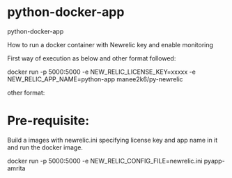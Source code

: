 # python-docker-app
python-docker-app

How to run a docker container with Newrelic key and enable monitoring

First way of execution as below and other format followed:

docker run -p 5000:5000 -e NEW_RELIC_LICENSE_KEY=xxxxx -e NEW_RELIC_APP_NAME=python-app manee2k6/py-newrelic

other format:

# Pre-requisite:
  Build a images with newrelic.ini specifying license key and app name in it and run the docker image.

docker run -p 5000:5000 -e NEW_RELIC_CONFIG_FILE=newrelic.ini pyapp-amrita
